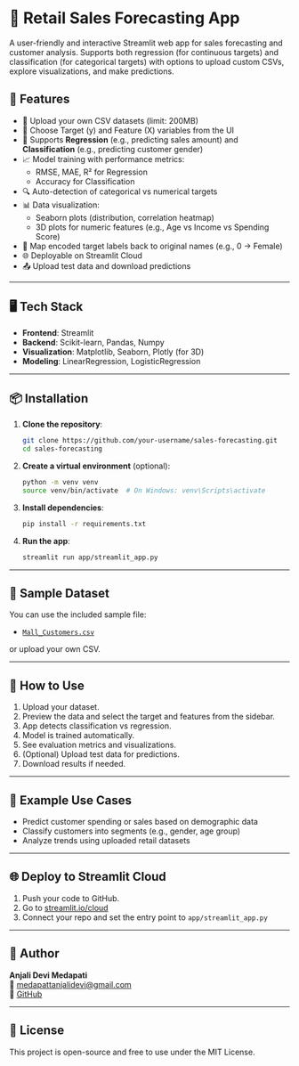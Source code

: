 # 🛒 Retail Sales Forecasting App

A user-friendly and interactive Streamlit web app for sales forecasting and customer analysis. Supports both regression (for continuous targets) and classification (for categorical targets) with options to upload custom CSVs, explore visualizations, and make predictions.

## 🚀 Features

- 📂 Upload your own CSV datasets (limit: 200MB)
- 🔧 Choose Target (y) and Feature (X) variables from the UI
- 🤖 Supports **Regression** (e.g., predicting sales amount) and **Classification** (e.g., predicting customer gender)
- 📈 Model training with performance metrics:
  - RMSE, MAE, R² for Regression
  - Accuracy for Classification
- 🔍 Auto-detection of categorical vs numerical targets
- 📊 Data visualization:
  - Seaborn plots (distribution, correlation heatmap)
  - 3D plots for numeric features (e.g., Age vs Income vs Spending Score)
- 🔁 Map encoded target labels back to original names (e.g., 0 → Female)
- 🌐 Deployable on Streamlit Cloud
- 📤 Upload test data and download predictions

---

## 🖥️ Tech Stack

- **Frontend**: Streamlit
- **Backend**: Scikit-learn, Pandas, Numpy
- **Visualization**: Matplotlib, Seaborn, Plotly (for 3D)
- **Modeling**: LinearRegression, LogisticRegression

---

## 📦 Installation

1. **Clone the repository**:
   ```bash
   git clone https://github.com/your-username/sales-forecasting.git
   cd sales-forecasting
   ```

2. **Create a virtual environment** (optional):
   ```bash
   python -m venv venv
   source venv/bin/activate  # On Windows: venv\Scripts\activate
   ```

3. **Install dependencies**:
   ```bash
   pip install -r requirements.txt
   ```

4. **Run the app**:
   ```bash
   streamlit run app/streamlit_app.py
   ```

---

## 📂 Sample Dataset

You can use the included sample file:
- [`Mall_Customers.csv`](./data/Mall_Customers.csv)

or upload your own CSV.

---

## 📌 How to Use

1. Upload your dataset.
2. Preview the data and select the target and features from the sidebar.
3. App detects classification vs regression.
4. Model is trained automatically.
5. See evaluation metrics and visualizations.
6. (Optional) Upload test data for predictions.
7. Download results if needed.

---

## 🧪 Example Use Cases

- Predict customer spending or sales based on demographic data
- Classify customers into segments (e.g., gender, age group)
- Analyze trends using uploaded retail datasets

---

## 🌐 Deploy to Streamlit Cloud

1. Push your code to GitHub.
2. Go to [streamlit.io/cloud](https://streamlit.io/cloud)
3. Connect your repo and set the entry point to `app/streamlit_app.py`

---

## 👤 Author

**Anjali Devi Medapati**  
📧 medapattanjalidevi@gmail.com  
🔗 [GitHub](https://github.com/22MH1A4242)

---

## 📄 License

This project is open-source and free to use under the MIT License.

